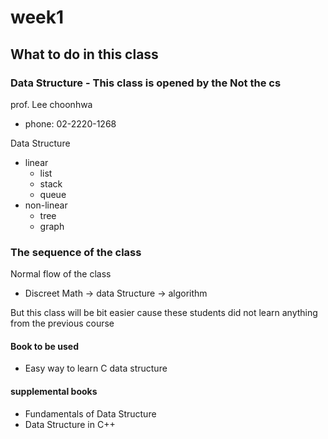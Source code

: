 # week1

## What to do in this class

### Data Structure - This class is opened by the Not the cs

prof. Lee choonhwa

- phone: 02-2220-1268

Data Structure

- linear
  - list
  - stack
  - queue
- non-linear
  - tree
  - graph

### The sequence of the class

Normal flow of the class

- Discreet Math -> data Structure -> algorithm

But this class will be bit easier cause these students did not learn anything from the previous course

#### Book to be used

- Easy way to learn C data structure

#### supplemental books

- Fundamentals of Data Structure
- Data Structure in C++
